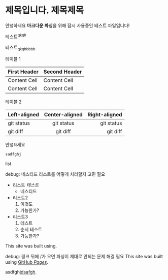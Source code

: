 # 제목입니다. 제목제목

안녕하세요 **마크다운 파싱**을 위해 잠시 사용중인 테스트 파일입니다!

테스트<sup>qkqh</sup>

테스트<sub>qkqhbbbb</sub>

테이블 1

| First Header  | Second Header |
| ------------- | ------------- |
| Content Cell  | Content Cell  |
| Content Cell  | Content Cell  |

테이블 2

| Left-aligned | Center-aligned | Right-aligned |
| :---         |     :---:      |          ---: |
| git status   | git status     | git status    |
| git diff     | git diff       | git diff      |


안녕`하`세요

```
sadfghj
```

list

debug: 네스티드 리스트를 어떻게 처리할지 고민 필요
- 리스트 *테스트*
    - 네스티드
- 리스트2
  1. 이것도
  2. 가능한가? 
- 리스트3
    1. 테스트
    2. 순서 테스트
    3. 가능한가?

This site was built using.

debug: 링크 뒤에 /가 오면 파싱이 제대로 안되는 문제 해결 필요
This site was built using [GitHub *Pages*](https://pages.github.com).

asdfghj[dsafgh](sadfg).
